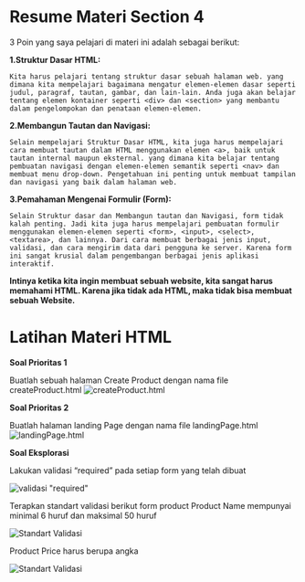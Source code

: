 # Resume Materi Section 4

3 Poin yang saya pelajari di materi ini adalah sebagai berikut: 


**1.Struktur Dasar HTML:**

    Kita harus pelajari tentang struktur dasar sebuah halaman web. yang dimana kita mempelajari bagaimana mengatur elemen-elemen dasar seperti judul, paragraf, tautan, gambar, dan lain-lain. Anda juga akan belajar tentang elemen kontainer seperti <div> dan <section> yang membantu dalam pengelompokan dan penataan elemen-elemen.

**2.Membangun Tautan dan Navigasi:**

    Selain mempelajari Struktur Dasar HTML, kita juga harus mempelajari cara membuat tautan dalam HTML menggunakan elemen <a>, baik untuk tautan internal maupun eksternal. yang dimana kita belajar tentang pembuatan navigasi dengan elemen-elemen semantik seperti <nav> dan membuat menu drop-down. Pengetahuan ini penting untuk membuat tampilan dan navigasi yang baik dalam halaman web.


**3.Pemahaman Mengenai Formulir (Form):**

    Selain Struktur dasar dan Membangun tautan dan Navigasi, form tidak kalah penting. Jadi kita juga harus mempelajari pembuatan formulir menggunakan elemen-elemen seperti <form>, <input>, <select>, <textarea>, dan lainnya. Dari cara membuat berbagai jenis input, validasi, dan cara mengirim data dari pengguna ke server. Karena form ini sangat krusial dalam pengembangan berbagai jenis aplikasi interaktif.


**Intinya ketika kita ingin membuat sebuah website, kita sangat harus memahami HTML. Karena jika tidak ada HTML, maka tidak bisa membuat sebuah Website.**

# Latihan Materi HTML

**Soal Prioritas 1** 

Buatlah sebuah halaman Create Product dengan nama file createProduct.html
![createProduct.html](https://github.com/yuumens/react_Ahmad-Rizky-Has/blob/feat/HTML/04_HTML/ScreenShots/CreateProduct.png)

**Soal Prioritas 2**

Buatlah halaman landing Page dengan nama file landingPage.html
![landingPage.html](https://github.com/yuumens/react_Ahmad-Rizky-Has/blob/feat/HTML/04_HTML/ScreenShots/LandingPage.png)

**Soal Eksplorasi**

Lakukan validasi “required” pada setiap form yang telah dibuat

![validasi "required"](https://github.com/yuumens/react_Ahmad-Rizky-Has/blob/feat/HTML/04_HTML/ScreenShots/Required.png)


Terapkan standart validasi berikut
form product Product Name mempunyai minimal 6 huruf dan maksimal 50 huruf

![Standart Validasi](https://github.com/yuumens/react_Ahmad-Rizky-Has/blob/feat/HTML/04_HTML/ScreenShots/Validasi%20Product%20Name.png)


Product Price harus berupa angka

![Standart Validasi](https://github.com/yuumens/react_Ahmad-Rizky-Has/blob/feat/HTML/04_HTML/ScreenShots/Validasi%20Product%20Price.png)



